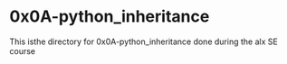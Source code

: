 # 0x0A-python_inheritance

This isthe directory for 0x0A-python_inheritance done during the alx SE course
